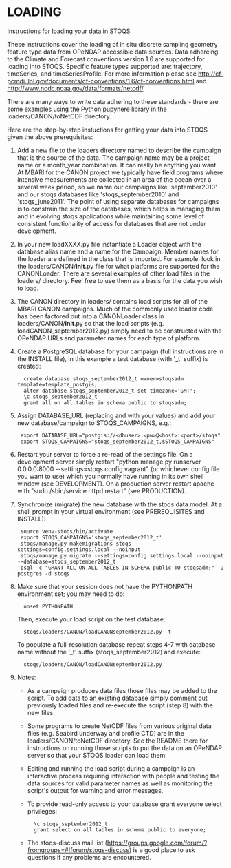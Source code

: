 LOADING
=======

Instructions for loading your data in STOQS

These instructions cover the loading of in situ discrete sampling geometry feature type 
data from OPeNDAP accessible data sources.  Data adhereing to the Climate and Forecast
conventions version 1.6 are supported for loading into STOQS.  Specific feature types
supported are: trajectory, timeSeries, and timeSeriesProfile.  For more information
please see http://cf-pcmdi.llnl.gov/documents/cf-conventions/1.6/cf-conventions.html
and http://www.nodc.noaa.gov/data/formats/netcdf/.

There are many ways to write data adhering to these standards - there are some examples
using the Python pupynere library in the loaders/CANON/toNetCDF directory.

Here are the step-by-step instuctions for getting your data into STOQS given the above
prerequisites:

1. Add a new file to the loaders directory named to describe the campaign that is 
   the source of the data.  The campaign name may be a project name or a month_year
   combination.  It can really be anything you want.  At MBARI for the CANON project
   we typically have field programs where intensive measurements are collected in
   an area of the ocean over a several week period, so we name our campaigns like
   'september2010' and our stoqs databases like 'stoqs_september2010' and 'stoqs_june2011'.
   The point of using separate databases for campaigns is to constrain the size
   of the databases, which helps in managing them and in evolving stoqs applications
   while maintaining some level of consistent functionality of access for databases
   that are not under development.
   
2. In your new loadXXXX.py file instantiate a Loader object with the database alias name
   and a name for the Campaign.  Member names for the loader are defined in the class that
   is imported.  For example, look in the loaders/CANON/__init__.py file for what platforms
   are supported for the CANONLoader.  There are several examples of other load files in
   the loaders/ directory.  Feel free to use them as a basis for the data you wish to load.

3. The CANON directory in loaders/ contains load scripts for all of the MBARI CANON
   campaigns.  Much of the commonly used loader code has been factored out into a 
   CANONLoader class in loaders/CANON/__init__.py so that the load scripts (e.g. 
   loadCANON_september2012.py) simply need to be constructed with the OPeNDAP URLs
   and parameter names for each type of platform.

4. Create a PostgreSQL database for your campaign (full instructions are in the 
   INSTALL file), in this example a test database (with '_t' suffix) is created:

         create database stoqs_september2012_t owner=stoqsadm template=template_postgis;
         alter database stoqs_september2012_t set timezone='GMT';
         \c stoqs_september2012_t
         grant all on all tables in schema public to stoqsadm;

5. Assign DATABASE_URL (replacing <dbuser> <pw> <host> and <port> with your 
   values) and add your new database/campaign to STOQS_CAMPAIGNS, e.g.:

        export DATABASE_URL="postgis://<dbuser>:<pw>@<host>:<port>/stoqs"
        export STOQS_CAMPAIGNS="stoqs_september2012_t,$STOQS_CAMPAIGNS"

6. Restart your server to force a re-read of the settings file.  On a development server
   simply restart "python manage.py runserver 0.0.0.0:8000 --settings=stoqs.config.vagrant"
   (or whichever config file you want to use)  which you normally have running
   in its own shell window (see DEVELOPMENT).  On a production server restart apache with
   "sudo /sbin/service httpd restart" (see PRODUCTION). 

7. Synchronize (migrate) the new database with the stoqs data model.  At a shell prompt in your virtual
   environment (see PREREQUISITES and INSTALL):

        source venv-stoqs/bin/activate
        export STOQS_CAMPAIGNS='stoqs_september2012_t'
        stoqs/manage.py makemigrations stoqs --settings=config.settings.local --noinput
        stoqs/manage.py migrate --settings=config.settings.local --noinput --database=stoqs_september2012_t
        psql -c "GRANT ALL ON ALL TABLES IN SCHEMA public TO stoqsadm;" -U postgres -d stoqs

8. Make sure that your session does not have the PYTHONPATH environment set; you may need to do:

         unset PYTHONPATH

   Then, execute your load script on the test database:

         stoqs/loaders/CANON/loadCANONseptember2012.py -t

   To populate a full-resolution database repeat steps 4-7 with database name without the 
   '_t' suffix (stoqs_september2012) and execute:

         stoqs/loaders/CANON/loadCANONseptember2012.py 

9. Notes:

    - As a campaign produces data files those files may be added to the script.  To add
      data to an existing database simply comment out previously loaded files and re-execute
      the script (step 8) with the new files.
    - Some programs to create NetCDF files from various original data files (e.g. Seabird underway 
      and profile CTD) are in the loaders/CANON/toNetCDF directory.  See the README
      there for instructions on running those scripts to put the data on an OPeNDAP server
      so that your STOQS loader can load them.
    - Editing and running the load script during a campaign is an interactive process requiring
      interaction with people and testing the data sources for valid parameter names as well
      as monitoring the script's output for warning and error messages.
    - To provide read-only access to your database  grant everyone select privileges:

            \c stoqs_september2012_t
            grant select on all tables in schema public to everyone;


    - The stoqs-discuss mail list (https://groups.google.com/forum/?fromgroups=#!forum/stoqs-discuss)
      is a good place to ask questions if any problems are encountered.

